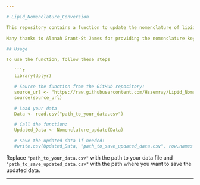 ```yaml
---

# Lipid_Nomenclature_Conversion

This repository contains a function to update the nomenclature of lipid species in your dataset for the ANPC targeted lipid method

Many thanks to Alanah Grant-St James for providing the nomenclature key. 

## Usage

To use the function, follow these steps

   ```r
   library(dplyr)

   # Source the function from the GitHub repository:
   source_url <- "https://raw.githubusercontent.com/Hszemray/Lipid_Nomenclature_Conversion/main/Nomenclature_UpdateR.R"
   source(source_url)

   # Load your data
   Data <- read.csv("path_to_your_data.csv")

   # Call the function:
   Updated_Data <- Nomenclature_update(Data)

   # Save the updated data if needed:
   #write.csv(Updated_Data, "path_to_save_updated_data.csv", row.names = FALSE)
   ```

Replace `"path_to_your_data.csv"` with the path to your data file and `"path_to_save_updated_data.csv"` with the path where you want to save the updated data.

---
```

